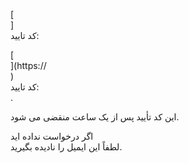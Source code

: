 [<br host>] <br action> کد تایید: <br code>

[<br host>](https://<br host>) <br action> کد تایید: <br code>.

این کد تأیید پس از یک ساعت منقضی می شود.

اگر درخواست نداده اید <br action>لطفاً این ایمیل را نادیده بگیرید.